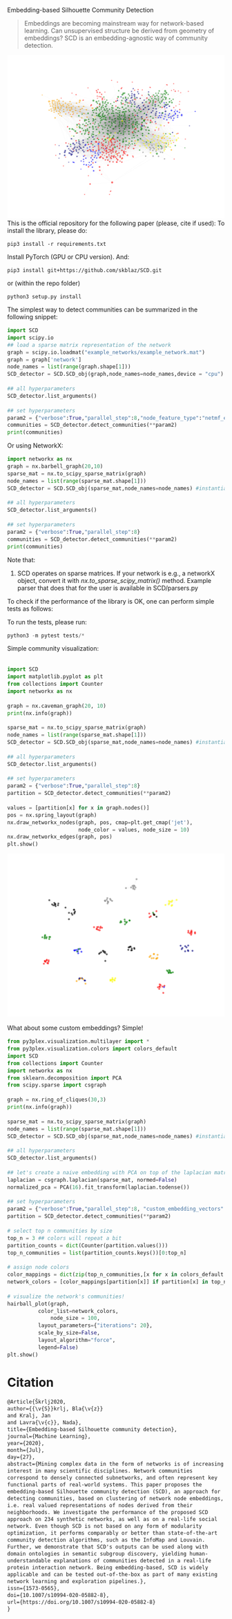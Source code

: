 Embedding-based Silhouette Community Detection

> Embeddings are becoming mainstream way for network-based learning.
> Can unsupervised structure be derived from geometry of embeddings?
> SCD is an embedding-agnostic way of community detection.

![Example communities](figures/comdet.png)
This is the official repository for the following paper (please, cite if used):
To install the library, please do:

```
pip3 install -r requirements.txt
```

Install PyTorch (GPU or CPU version). And:

```
pip3 install git+https://github.com/skblaz/SCD.git
```

or (within the repo folder)


```
python3 setup.py install
```

The simplest way to detect communities can be summarized in the following snippet:

```python
import SCD
import scipy.io
## load a sparse matrix representation of the network
graph = scipy.io.loadmat("example_networks/example_network.mat")
graph = graph['network']
node_names = list(range(graph.shape[1]))
SCD_detector = SCD.SCD_obj(graph,node_names=node_names,device = "cpu") #instantiate, set to gpu for gpu use.

## all hyperparameters
SCD_detector.list_arguments()

## set hyperparameters
param2 = {"verbose":True,"parallel_step":8,"node_feature_type":"netmf_embedding"} # or ppr_embedding
communities = SCD_detector.detect_communities(**param2)
print(communities)
```

Or using NetworkX:

```python
import networkx as nx
graph = nx.barbell_graph(20,10)
sparse_mat = nx.to_scipy_sparse_matrix(graph)
node_names = list(range(sparse_mat.shape[1]))
SCD_detector = SCD.SCD_obj(sparse_mat,node_names=node_names) #instantiate

## all hyperparameters
SCD_detector.list_arguments()

## set hyperparameters
param2 = {"verbose":True,"parallel_step":8}
communities = SCD_detector.detect_communities(**param2)
print(communities)

```


Note that:
1. SCD operates on sparse matrices. If your network is e.g., a networkX object, convert it with *nx.to_sparse_scipy_matrix()* method. Example parser that does that for the user is available in SCD/parsers.py

To check if the performance of the library is OK, one can perform simple tests as follows:

To run the tests, please run:

```python
python3 -m pytest tests/*

```

Simple community visualization:
```python

import SCD
import matplotlib.pyplot as plt
from collections import Counter
import networkx as nx

graph = nx.caveman_graph(20, 10)
print(nx.info(graph))

sparse_mat = nx.to_scipy_sparse_matrix(graph)
node_names = list(range(sparse_mat.shape[1]))
SCD_detector = SCD.SCD_obj(sparse_mat,node_names=node_names) #instantiate

## all hyperparameters
SCD_detector.list_arguments()

## set hyperparameters
param2 = {"verbose":True,"parallel_step":8}
partition = SCD_detector.detect_communities(**param2)

values = [partition[x] for x in graph.nodes()]
pos = nx.spring_layout(graph)
nx.draw_networkx_nodes(graph, pos, cmap=plt.get_cmap('jet'), 
                       node_color = values, node_size = 10)
nx.draw_networkx_edges(graph, pos)
plt.show()

```


![Example cliques](figures/cliques.png)


What about some custom embeddings? Simple!

```python
from py3plex.visualization.multilayer import *
from py3plex.visualization.colors import colors_default
import SCD
from collections import Counter
import networkx as nx
from sklearn.decomposition import PCA
from scipy.sparse import csgraph

graph = nx.ring_of_cliques(30,3)
print(nx.info(graph))

sparse_mat = nx.to_scipy_sparse_matrix(graph)
node_names = list(range(sparse_mat.shape[1]))
SCD_detector = SCD.SCD_obj(sparse_mat,node_names=node_names) #instantiate

## all hyperparameters
SCD_detector.list_arguments()

## let's create a naive embedding with PCA on top of the laplacian matrix
laplacian = csgraph.laplacian(sparse_mat, normed=False)
normalized_pca = PCA(16).fit_transform(laplacian.todense())

## set hyperparameters
param2 = {"verbose":True,"parallel_step":8, "custom_embedding_vectors":normalized_pca}
partition = SCD_detector.detect_communities(**param2)

# select top n communities by size
top_n = 3 ## colors will repeat a bit
partition_counts = dict(Counter(partition.values()))
top_n_communities = list(partition_counts.keys())[0:top_n]

# assign node colors
color_mappings = dict(zip(top_n_communities,[x for x in colors_default if x != "black"][0:top_n]))
network_colors = [color_mappings[partition[x]] if partition[x] in top_n_communities else "black" for x in graph.nodes()]

# visualize the network's communities!
hairball_plot(graph,
	      color_list=network_colors,
              node_size = 100,
	      layout_parameters={"iterations": 20},
	      scale_by_size=False,
	      layout_algorithm="force",
	      legend=False)
plt.show()
```


# Citation
```
@Article{Škrlj2020,
author={{\v{S}}krlj, Bla{\v{z}}
and Kralj, Jan
and Lavra{\v{c}}, Nada},
title={Embedding-based Silhouette community detection},
journal={Machine Learning},
year={2020},
month={Jul},
day={27},
abstract={Mining complex data in the form of networks is of increasing interest in many scientific disciplines. Network communities correspond to densely connected subnetworks, and often represent key functional parts of real-world systems. This paper proposes the embedding-based Silhouette community detection (SCD), an approach for detecting communities, based on clustering of network node embeddings, i.e. real valued representations of nodes derived from their neighborhoods. We investigate the performance of the proposed SCD approach on 234 synthetic networks, as well as on a real-life social network. Even though SCD is not based on any form of modularity optimization, it performs comparably or better than state-of-the-art community detection algorithms, such as the InfoMap and Louvain. Further, we demonstrate that SCD's outputs can be used along with domain ontologies in semantic subgroup discovery, yielding human-understandable explanations of communities detected in a real-life protein interaction network. Being embedding-based, SCD is widely applicable and can be tested out-of-the-box as part of many existing network learning and exploration pipelines.},
issn={1573-0565},
doi={10.1007/s10994-020-05882-8},
url={https://doi.org/10.1007/s10994-020-05882-8}
}

```
